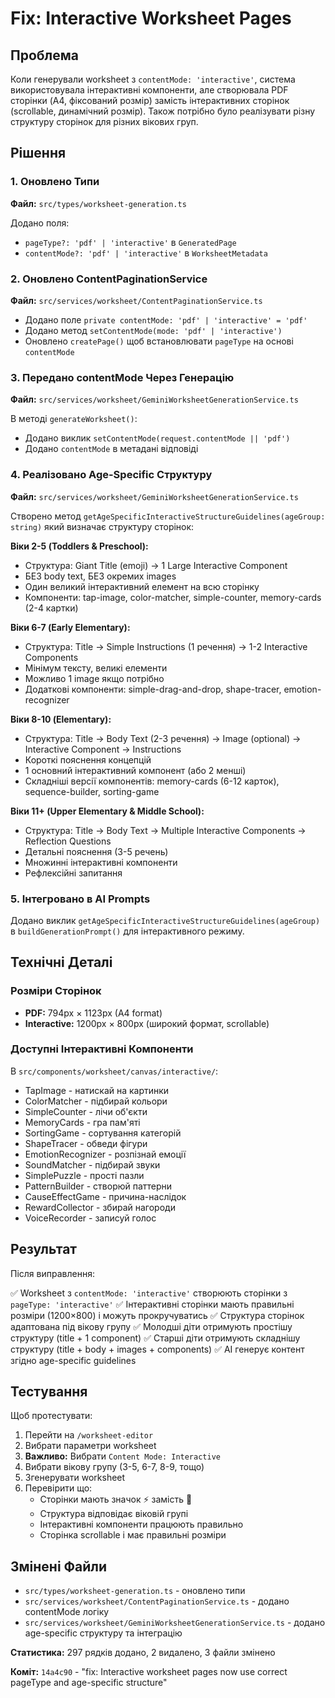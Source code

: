 # Fix: Interactive Worksheet Pages

## Проблема

Коли генерували worksheet з `contentMode: 'interactive'`, система використовувала інтерактивні компоненти, але створювала PDF сторінки (A4, фіксований розмір) замість інтерактивних сторінок (scrollable, динамічний розмір). Також потрібно було реалізувати різну структуру сторінок для різних вікових груп.

## Рішення

### 1. Оновлено Типи

**Файл:** `src/types/worksheet-generation.ts`

Додано поля:
- `pageType?: 'pdf' | 'interactive'` в `GeneratedPage`
- `contentMode?: 'pdf' | 'interactive'` в `WorksheetMetadata`

### 2. Оновлено ContentPaginationService

**Файл:** `src/services/worksheet/ContentPaginationService.ts`

- Додано поле `private contentMode: 'pdf' | 'interactive' = 'pdf'`
- Додано метод `setContentMode(mode: 'pdf' | 'interactive')`
- Оновлено `createPage()` щоб встановлювати `pageType` на основі `contentMode`

### 3. Передано contentMode Через Генерацію

**Файл:** `src/services/worksheet/GeminiWorksheetGenerationService.ts`

В методі `generateWorksheet()`:
- Додано виклик `setContentMode(request.contentMode || 'pdf')`
- Додано `contentMode` в метадані відповіді

### 4. Реалізовано Age-Specific Структуру

**Файл:** `src/services/worksheet/GeminiWorksheetGenerationService.ts`

Створено метод `getAgeSpecificInteractiveStructureGuidelines(ageGroup: string)` який визначає структуру сторінок:

**Віки 2-5 (Toddlers & Preschool):**
- Структура: Giant Title (emoji) → 1 Large Interactive Component
- БЕЗ body text, БЕЗ окремих images
- Один великий інтерактивний елемент на всю сторінку
- Компоненти: tap-image, color-matcher, simple-counter, memory-cards (2-4 картки)

**Віки 6-7 (Early Elementary):**
- Структура: Title → Simple Instructions (1 речення) → 1-2 Interactive Components
- Мінімум тексту, великі елементи
- Можливо 1 image якщо потрібно
- Додаткові компоненти: simple-drag-and-drop, shape-tracer, emotion-recognizer

**Віки 8-10 (Elementary):**
- Структура: Title → Body Text (2-3 речення) → Image (optional) → Interactive Component → Instructions
- Короткі пояснення концепцій
- 1 основний інтерактивний компонент (або 2 менші)
- Складніші версії компонентів: memory-cards (6-12 карток), sequence-builder, sorting-game

**Віки 11+ (Upper Elementary & Middle School):**
- Структура: Title → Body Text → Multiple Interactive Components → Reflection Questions
- Детальні пояснення (3-5 речень)
- Множинні інтерактивні компоненти
- Рефлексійні запитання

### 5. Інтегровано в AI Prompts

Додано виклик `getAgeSpecificInteractiveStructureGuidelines(ageGroup)` в `buildGenerationPrompt()` для інтерактивного режиму.

## Технічні Деталі

### Розміри Сторінок
- **PDF:** 794px × 1123px (A4 format)
- **Interactive:** 1200px × 800px (широкий формат, scrollable)

### Доступні Інтерактивні Компоненти
В `src/components/worksheet/canvas/interactive/`:
- TapImage - натискай на картинки
- ColorMatcher - підбирай кольори
- SimpleCounter - лічи об'єкти
- MemoryCards - гра пам'яті
- SortingGame - сортування категорій
- ShapeTracer - обведи фігури
- EmotionRecognizer - розпізнай емоції
- SoundMatcher - підбирай звуки
- SimplePuzzle - прості пазли
- PatternBuilder - створюй паттерни
- CauseEffectGame - причина-наслідок
- RewardCollector - збирай нагороди
- VoiceRecorder - записуй голос

## Результат

Після виправлення:

✅ Worksheet з `contentMode: 'interactive'` створюють сторінки з `pageType: 'interactive'`
✅ Інтерактивні сторінки мають правильні розміри (1200×800) і можуть прокручуватись
✅ Структура сторінок адаптована під вікову групу
✅ Молодші діти отримують простішу структуру (title + 1 component)
✅ Старші діти отримують складнішу структуру (title + body + images + components)
✅ AI генерує контент згідно age-specific guidelines

## Тестування

Щоб протестувати:
1. Перейти на `/worksheet-editor`
2. Вибрати параметри worksheet
3. **Важливо:** Вибрати `Content Mode: Interactive`
4. Вибрати вікову групу (3-5, 6-7, 8-9, тощо)
5. Згенерувати worksheet
6. Перевірити що:
   - Сторінки мають значок ⚡ замість 📄
   - Структура відповідає віковій групі
   - Інтерактивні компоненти працюють правильно
   - Сторінка scrollable і має правильні розміри

## Змінені Файли

- `src/types/worksheet-generation.ts` - оновлено типи
- `src/services/worksheet/ContentPaginationService.ts` - додано contentMode логіку
- `src/services/worksheet/GeminiWorksheetGenerationService.ts` - додано age-specific структуру та інтеграцію

**Статистика:** 297 рядків додано, 2 видалено, 3 файли змінено

**Коміт:** `14a4c90` - "fix: Interactive worksheet pages now use correct pageType and age-specific structure"


